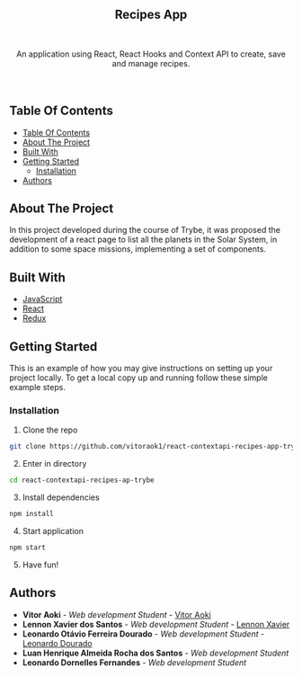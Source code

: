<p align="center">
  <h2 align="center">Recipes App</h2>
  <br/>
  <p align="center">
    An application using React, React Hooks and Context API to create, save and manage recipes.
    <br/>
     <br/>
     <br/>
  </p>
</p>

## Table Of Contents

- [Table Of Contents](#table-of-contents)
- [About The Project](#about-the-project)
- [Built With](#built-with)
- [Getting Started](#getting-started)
  - [Installation](#installation)
- [Authors](#authors)

## About The Project

In this project developed during the course of Trybe, it was proposed the development of a react page to list all the planets in the Solar System, in addition to some space missions, implementing a set of components.

## Built With

- [JavaScript](https://www.javascript.com/)
- [React](https://react.dev/)
- [Redux](https://redux.js.org/)

## Getting Started

This is an example of how you may give instructions on setting up your project locally.
To get a local copy up and running follow these simple example steps.

### Installation

1. Clone the repo

```sh
git clone https://github.com/vitoraok1/react-contextapi-recipes-app-trybe
```

2. Enter in directory

```sh
cd react-contextapi-recipes-ap-trybe
```

3. Install dependencies

```sh
npm install
```

4. Start application

```sh
npm start
```

5. Have fun!

## Authors

- **Vitor Aoki** - _Web development Student_ - [Vitor Aoki](https://github.com/vitoraok1/)
- **Lennon Xavier dos Santos** - _Web development Student_ - [Lennon Xavier](https://github.com/lennon93/)
- **Leonardo Otávio Ferreira Dourado** - _Web development Student_ - [Leonardo Dourado](https://github.com/Leofdourado/)
- **Luan Henrique Almeida Rocha dos Santos** - _Web development Student_
- **Leonardo Dornelles Fernandes** - _Web development Student_
